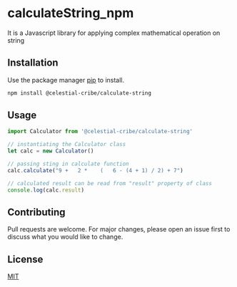 # calculateString_npm
It is a Javascript library for applying complex mathematical operation on string

## Installation

Use the package manager [pip](https://www.npmjs.com/package/@celestial-cribe/calculate-string) to install.

```bash
npm install @celestial-cribe/calculate-string
```

## Usage

```javascript
import Calculator from '@celestial-cribe/calculate-string'

// instantiating the Calculator class 
let calc = new Calculator()

// passing sting in calculate function
calc.calculate("9 +   2 *    (   6 - (4 + 1) / 2) + 7")

// calculated result can be read from "result" property of class 
console.log(calc.result)

```

## Contributing

Pull requests are welcome. For major changes, please open an issue first
to discuss what you would like to change.


## License

[MIT](https://choosealicense.com/licenses/mit/)
